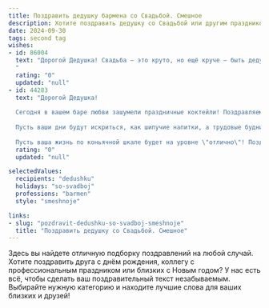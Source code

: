 ```yaml
---
title: Поздравить дедушку бармена со Свадьбой. Смешное
description: Хотите поздравить дедушку со Свадьбой или другим праздником? Наш ИИ создаст незабываемое поздравление, а вы обязательно выделитесь среди других.  
date: 2024-09-30
tags: second tag
wishes:
- id: 86004
  text: "Дорогой Дедушка! Свадьба — это круто, но ещё круче — быть дедушкой на свадьбе, особенно если ты всю жизнь проработал барменом!  Надеюсь, сегодня ты смешаешь не только коктейли, но и  много радости и веселья для молодожёнов!  Пусть твой опыт в приготовлении  \"огненных напитков\" поможет им разжечь  страстный  огонёк  в их семейном очаге (но без перебора, конечно!).  Горько! (ну, или как там у вас принято…)
  "
  rating: "0"
  updated: "null"
- id: 44283
  text: "Дорогой Дедушка!
  
  Сегодня в вашем баре любви зашумели праздничные коктейли! Поздравляем вас с вашим \"миксом\" — свадьбой! Пусть каждый день будет как идеальный шейк: взбитый с любовью, с частичкой веселья и щедрой порцией счастья! Постарайтесь не добавить слишком много \"оборотов\" и держите рецепт семейного счастья в строгом соблюдении!
  
  Пусть ваши дни будут искриться, как шипучие напитки, а трудовые будни — напоминать о том, что лучший бармен всегда находит выход даже из самой сложной ситуации! Желаем вам здоровья, терпения и, конечно, хороших клиентов на свадьбе — пусть каждый гость уйдёт с улыбкой и поднимет тост за ваше здоровье!
  
  Пусть ваша жизнь по коньячной шкале будет на уровне \"отлично\"! Поздравляем! 🎉🥂"
  rating: "0"
  updated: "null"

selectedValues:
  recipients: "dedushku"
  holidays: "so-svadboj"
  professions: "barmen"
  style: "smeshnoje"

links:
- slug: "pozdravit-dedushku-so-svadboj-smeshnoje"
  title: "Поздравить дедушку со Свадьбой. Смешное"
---
```


Здесь вы найдете отличную подборку поздравлений на любой случай.
Хотите поздравить друга с днём рождения, коллегу с профессиональным праздником или близких с Новым годом? У нас есть всё, чтобы сделать ваш поздравительный текст незабываемым. Выбирайте нужную категорию и находите лучшие слова для ваших близких и друзей!
